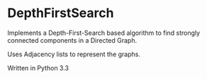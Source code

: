 DepthFirstSearch
================
 Implements a Depth-First-Search based algorithm to find strongly connected components in a Directed Graph. 
 
 Uses Adjacency lists to represent the graphs. 
 
 Written in Python 3.3
